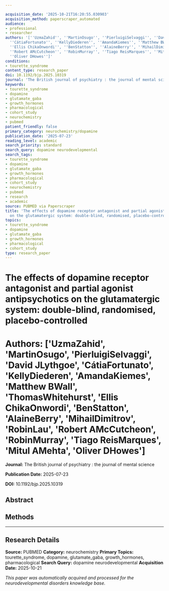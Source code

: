 ```yaml
---

acquisition_date: '2025-10-21T16:20:55.030903'
acquisition_method: paperscraper_automated
audience:
- professional
- researcher
authors: '[''UzmaZahid'', ''MartinOsugo'', ''PierluigiSelvaggi'', ''David JLythgoe'',
  ''CátiaFortunato'', ''KellyDiederen'', ''AmandaKiemes'', ''Matthew BWall'', ''ThomasWhitehurst'',
  ''Ellis ChikaOnwordi'', ''BenStatton'', ''AlaineBerry'', ''MihailDimitrov'', ''RobinLau'',
  ''Robert AMcCutcheon'', ''RobinMurray'', ''Tiago ReisMarques'', ''Mitul AMehta'',
  ''Oliver DHowes'']'
conditions:
- tourette_syndrome
content_type: research_paper
doi: 10.1192/bjp.2025.10319
journal: 'The British journal of psychiatry : the journal of mental science'
keywords:
- tourette_syndrome
- dopamine
- glutamate_gaba
- growth_hormones
- pharmacological
- cohort_study
- neurochemistry
- pubmed
patient_friendly: false
primary_category: neurochemistry/dopamine
publication_date: '2025-07-23'
reading_level: academic
search_priority: standard
search_query: dopamine neurodevelopmental
search_tags:
- tourette_syndrome
- dopamine
- glutamate_gaba
- growth_hormones
- pharmacological
- cohort_study
- neurochemistry
- pubmed
- research
- academic
source: PUBMED via Paperscraper
title: 'The effects of dopamine receptor antagonist and partial agonist antipsychotics
  on the glutamatergic system: double-blind, randomised, placebo-controlled'
topics:
- tourette_syndrome
- dopamine
- glutamate_gaba
- growth_hormones
- pharmacological
- cohort_study
type: research_paper
---
```




# The effects of dopamine receptor antagonist and partial agonist antipsychotics on the glutamatergic system: double-blind, randomised, placebo-controlled

# **Authors:** ['UzmaZahid', 'MartinOsugo', 'PierluigiSelvaggi', 'David JLythgoe', 'CátiaFortunato', 'KellyDiederen', 'AmandaKiemes', 'Matthew BWall', 'ThomasWhitehurst', 'Ellis ChikaOnwordi', 'BenStatton', 'AlaineBerry', 'MihailDimitrov', 'RobinLau', 'Robert AMcCutcheon', 'RobinMurray', 'Tiago ReisMarques', 'Mitul AMehta', 'Oliver DHowes']

**Journal:** The British journal of psychiatry : the journal of mental science

**Publication Date:** 2025-07-23

**DOI:** 10.1192/bjp.2025.10319

## Abstract

## Methods

---

## Research Details

**Source:** PUBMED
**Category:** neurochemistry
**Primary Topics:** tourette_syndrome, dopamine, glutamate_gaba, growth_hormones, pharmacological
**Search Query:** dopamine neurodevelopmental
**Acquisition Date:** 2025-10-21

*This paper was automatically acquired and processed for the neurodevelopmental disorders knowledge base.*
